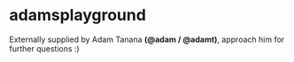 # adamsplayground

Externally supplied by Adam Tanana **(@adam / @adamt)**, approach him for further questions :)  


